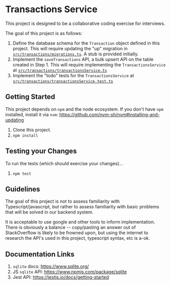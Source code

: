 # Transactions Service

This project is designed to be a collaborative coding exercise for interviews.

The goal of this project is as follows:

1. Define the database schema for the `Transaction` object defined in this project. This will require updating the "up" migration in [`src/transactions/migrations.ts`](./src/transactions/migrations.ts). A stub is provided initially.
2. Implement the `saveTransactions` API, a bulk upsert API on the table created in Step 1. This will require implementing the `TransactionsService` at [`src/transactions/transactionsService.ts`](./src/transactions/transactionsService.ts)
3. Implement the "todo" tests for the `TransactionsService` at [`src/transactions/transactionsService.test.ts`](./src/transactions/transactionsService.test.ts)

## Getting Started

This project depends on `npm` and the node ecosystem. If you don't have `npm` installed, install it via `nvm`: <https://github.com/nvm-sh/nvm#installing-and-updating>

1. Clone this project.
2. `npm install`

## Testing your Changes

To run the tests (which should exercise your changes)...

1. `npm test`

## Guidelines

The goal of this project is not to assess familiarity with Typescript/javascript, but rather to assess familiarity with basic problems that will be solved in our backend system.

It is acceptable to use google and other tools to inform implementation. There is obviously a balance -- copy/pasting an answer out of StackOverflow is likely to be frowned upon, but using the internet to research the API's used in this project, typescript syntax, etc is a-ok.

## Documentation Links

1. `sqlite` docs: <https://www.sqlite.org/>
2. JS `sqlite` API: <https://www.npmjs.com/package/sqlite>
3. Jest API: <https://jestjs.io/docs/getting-started>
